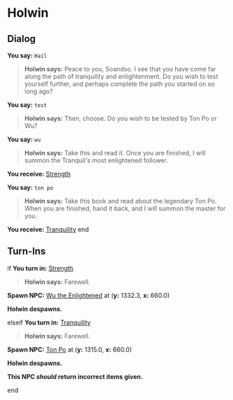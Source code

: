 # Holwin
## Dialog

**You say:** `Hail`



>**Holwin says:** Peace to you, Soandso.  I see that you have come far along the path of tranquility and enlightenment.  Do you wish to test yourself further, and perhaps complete the path you started on so long ago?

**You say:** `test`



>**Holwin says:** Then, choose. Do you wish to be tested by Ton Po or Wu?

**You say:** `wu`



>**Holwin says:** Take this and read it.  Once you are finished, I will summon the Tranquil's most enlightened follower.


**You receive:**  [Strength](/item/18539)

**You say:** `ton po`



>**Holwin says:** Take this book and read about the legendary Ton Po.  When you are finished, hand it back, and I will summon the master for you.


**You receive:**  [Tranquility](/item/18538)
end

## Turn-Ins



if **You turn in:** [Strength](/item/18539)


>**Holwin says:** Farewell.


**Spawn NPC:**  [Wu the Enlightened](/npc/71097) at (**y:** 1332.3, **x:** 660.0)


**Holwin despawns.**

elseif **You turn in:** [Tranquility](/item/18538)


>**Holwin says:** Farewell.


**Spawn NPC:**  [Ton Po](/npc/71096) at (**y:** 1315.0, **x:** 660.0)


**Holwin despawns.**

**This NPC *should* return incorrect items given.**

end